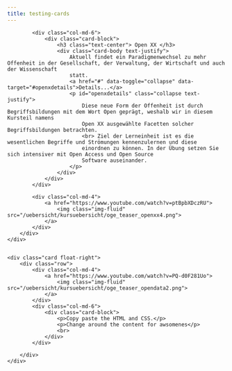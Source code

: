 ```yaml
---
title: testing-cards
---
```


<div class="container">
    <div class="card float-left">
        <div class="row ">

            <div class="col-md-6">
                <div class="card-block">
                    <h3 class="text-center"> Open XX </h3>
                    <div class="card-body text-justify">
                        Aktuell findet ein Paradigmenwechsel zu mehr Offenheit in der Gesellschaft, der Verwaltung, der Wirtschaft und auch der Wissenschaft
                        statt.
                        <a href="#" data-toggle="collapse" data-target="#openxdetails">Details...</a>
                        <p id="openxdetails" class="collapse text-justify">
                            Diese neue Form der Offenheit ist durch Begriffsbildungen mit dem Wort Open geprägt, weshalb wir in diesem Kursteil namens
                            Open XX ausgewählte Facetten solcher Begriffsbildungen betrachten.
                            <br> Ziel der Lerneinheit ist es die wesentlichen Begriffe und Strömungen kennenzulernen und diese
                            einordnen zu können. In der Übung setzen Sie sich intensiver mit Open Access und Open Source
                            Software auseinander.
                        </p>
                    </div>
                </div>
            </div>

            <div class="col-md-4">
                <a href="https://www.youtube.com/watch?v=ptBpbXDczRU">
                    <img class="img-fluid" src="/uebersicht/kursuebersicht/oge_teaser_openxx4.png">
                </a>
            </div>
        </div>
    </div>


    <div class="card float-right">
        <div class="row">
            <div class="col-md-4">
                <a href="https://www.youtube.com/watch?v=PQ-d0F281Uo">
                    <img class="img-fluid" src="/uebersicht/kursuebersicht/oge_teaser_opendata2.png">
                </a>
            </div>
            <div class="col-md-6">
                <div class="card-block">
                    <p>Copy paste the HTML and CSS.</p>
                    <p>Change around the content for awsomenes</p>
                    <br>
                </div>
            </div>

        </div>
    </div>
</div>